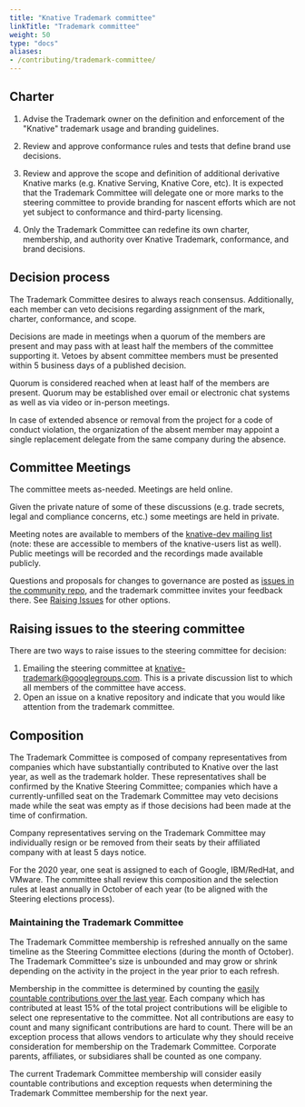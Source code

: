```yaml
---
title: "Knative Trademark committee"
linkTitle: "Trademark committee"
weight: 50
type: "docs"
aliases:
- /contributing/trademark-committee/
---
```



## Charter

1. Advise the Trademark owner on the definition and enforcement of the "Knative"
   trademark usage and branding guidelines.

1. Review and approve conformance rules and tests that define brand use
   decisions.

1. Review and approve the scope and definition of additional derivative Knative
   marks (e.g. Knative Serving, Knative Core, etc). It is expected that the
   Trademark Committee will delegate one or more marks to the steering committee
   to provide branding for nascent efforts which are not yet subject to
   conformance and third-party licensing.

1. Only the Trademark Committee can redefine its own charter, membership, and
   authority over Knative Trademark, conformance, and brand decisions.

## Decision process

The Trademark Committee desires to always reach consensus. Additionally, each
member can veto decisions regarding assignment of the mark, charter,
conformance, and scope.

Decisions are made in meetings when a quorum of the members are present and may
pass with at least half the members of the committee supporting it. Vetoes by
absent committee members must be presented within 5 business days of a published
decision.

Quorum is considered reached when at least half of the members are
present. Quorum may be established over email or electronic chat systems as well
as via video or in-person meetings.

In case of extended absence or removal from the project for a code of conduct
violation, the organization of the absent member may appoint a single
replacement delegate from the same company during the absence.

## Committee Meetings

The committee meets as-needed. Meetings are held online.

Given the private nature of some of these discussions (e.g. trade secrets, legal
and compliance concerns, etc.) some meetings are held in private.

Meeting notes are available to members of the [knative-dev mailing
list](https://groups.google.com/forum/#!forum/knative-dev) (note: these are
accessible to members of the knative-users list as well). Public meetings will
be recorded and the recordings made available publicly.

Questions and proposals for changes to governance are posted as [issues in the
community repo](https://github.com/knative/community/issues), and the trademark
committee invites your feedback there. See [Raising
Issues](#raising-issue-to-the-trademark-committee) for other options.

## Raising issues to the steering committee

There are two ways to raise issues to the steering committee for decision:

1. Emailing the steering committee at
   [knative-trademark@googlegroups.com](mailto:knative-trademark@googlegroups.com).
   This is a private discussion list to which all members of the committee have
   access.
2. Open an issue on a knative repository and indicate that you would like
   attention from the trademark committee.

## Composition

The Trademark Committee is composed of company representatives from companies
which have substantially contributed to Knative over the last year, as well as
the trademark holder. These representatives shall be confirmed by the Knative
Steering Committee; companies which have a currently-unfilled seat on the
Trademark Committee may veto decisions made while the seat was empty as if those
decisions had been made at the time of confirmation.

Company representatives serving on the Trademark Committee may individually
resign or be removed from their seats by their affiliated company with at least
5 days notice.

For the 2020 year, one seat is assigned to each of Google, IBM/RedHat, and
VMware. The committee shall review this composition and the selection rules at
least annually in October of each year (to be aligned with the Steering
elections process).

### Maintaining the Trademark Committee

The Trademark Committee membership is refreshed annually on the same timeline as
the Steering Committee elections (during the month of October). The Trademark
Committee's size is unbounded and may grow or shrink depending on the activity
in the project in the year prior to each refresh.

Membership in the committee is determined by counting the [easily countable
contributions over the last
year](https://knative.teststats.cncf.io/d/5/companies-table?orgId=1&var-period_name=Last%20year&var-metric=contributions). Each
company which has contributed at least 15% of the total project contributions
will be eligible to select one representative to the committee. Not all
contributions are easy to count and many significant contributions are hard to
count. There will be an exception process that allows vendors to articulate why
they should receive consideration for membership on the Trademark
Committee. Corporate parents, affiliates, or subsidiares shall be counted as one
company.

The current Trademark Committee membership will consider easily countable
contributions and exception requests when determining the Trademark Committee
membership for the next year.
